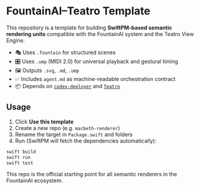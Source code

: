 # FountainAI–Teatro Template

This repository is a template for building **SwiftPM-based semantic rendering units** compatible with the FountainAI system and the Teatro View Engine.

- 🎭 Uses `.fountain` for structured scenes
- 🎛 Uses `.ump` (MIDI 2.0) for universal playback and gestural timing
- 🖼 Outputs `.svg`, `.md`, `.ump`
- ✅ Includes `agent.md` as machine-readable orchestration contract
- 📦 Depends on [`codex-deployer`](https://github.com/Fountain-Coach/codex-deployer) and [`Teatro`](https://github.com/Fountain-Coach/Teatro)

## Usage

1. Click **Use this template**
2. Create a new repo (e.g. `macbeth-renderer`)
3. Rename the target in `Package.swift` and folders
4. Run (SwiftPM will fetch the dependencies automatically):

```bash
swift build
swift run
swift test
```

This repo is the official starting point for all semantic renderers in the FountainAI ecosystem.
